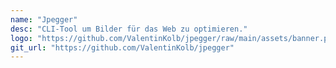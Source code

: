 ```yaml
---
name: "Jpegger"
desc: "CLI-Tool um Bilder für das Web zu optimieren."
logo: "https://github.com/ValentinKolb/jpegger/raw/main/assets/banner.png"
git_url: "https://github.com/ValentinKolb/jpegger"
---
```

